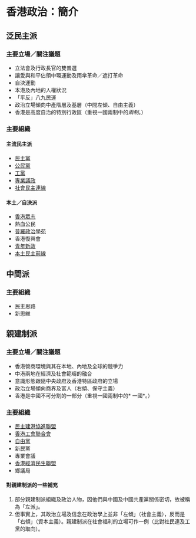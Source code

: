 # 香港政治：簡介
## 泛民主派
### 主要立場／關注議題
- 立法會及行政長官的雙普選
- 讓愛與和平佔領中環運動及雨傘革命／遮打革命
- 自決運動
- 本港及內地的人權狀況
- 「平反」八九民運
- 政治立場傾向中產階層及基層（中間左傾、自由主義）
- 香港是高度自治的特別行政區（重視一國兩制中的*兩制*。）
### 主要組織
#### 主流民主派
-   [民主黨](www.dphk.org)
-   [公民黨](civicparty.hk)
-   [工黨](labour.org.hk)
-  [專業議政](https://www.facebook.com/professionalsguild/)
-   [社會民主連線](www.lsd.org.hk)
#### 本土／自決派
-  [香港眾志](www.demosisto.hk)
-  熱血公民
-  [普羅政治學苑](www.hkppi.com)
-  香港復興會
-  [青年新政](youngspiration.hk)
-  [本土民主前線](www.bbc.com/zhongwen/trad/china/.../151018_hongkong_localist)
## 中間派
### 主要組織
-  民主思路
-  新思維
## 親建制派
### 主要立場／關注議題
- 香港營商環境與其在本地、內地及全球的競爭力
- 中港兩地在經濟及社會範疇的融合
- 意識形態跟隨中央政府及香港特區政府的立場
- 政治立場傾向商界及富人（右傾、保守主義）
- 香港是中國不可分割的一部分（重視一國兩制中的* 一國*。）
### 主要組織
- [民主建港協進聯盟](www.dab.org.hk/)
-  [香港工會聯合會](www.ftu.org.hk/)
-   [自由黨](www.liberal.org.hk)
-   新民黨
-   專業會議
-   [香港經濟民生聯盟](www.bpahk.org)
-   鄉議局
#### 對親建制派的一些補充
1. 部分親建制派組織及政治人物，因他們與中國及中國共產黨關係密切，故被稱為「左派」。
2. 但事實上，其政治立場及信念在政治學上並非「左傾」（社會主義），反而是「右傾」（資本主義）。親建制派在社會福利的立場可作一例（比對社民連及工黨的取向）。